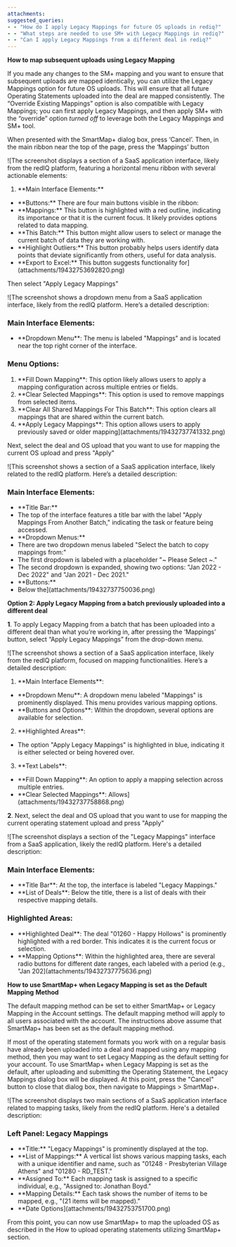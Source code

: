 ```yaml
---
attachments: 
suggested_queries:
- - "How do I apply Legacy Mappings for future OS uploads in rediq?"
- - "What steps are needed to use SM+ with Legacy Mappings in rediq?"
- - "Can I apply Legacy Mappings from a different deal in rediq?"
---
```

**How to map subsequent uploads using Legacy Mapping**

If you made any changes to the SM+ mapping and you want to ensure that subsequent uploads are mapped identically, you can utilize the Legacy Mappings option for future OS uploads. This will ensure that all future Operating Statements uploaded into the deal are mapped consistently. The “Override Existing Mappings” option is also compatible with Legacy Mappings; you can first apply Legacy Mappings, and then apply SM+ with the “override” option *turned off* to leverage both the Legacy Mappings and SM+ tool.

When presented with the SmartMap+ dialog box, press ‘Cancel’. Then, in the main ribbon near the top of the page, press the ‘Mappings’ button

![The screenshot displays a section of a SaaS application interface, likely from the redIQ platform, featuring a horizontal menu ribbon with several actionable elements:
1. \*\*Main Interface Elements:\*\*
- \*\*Buttons:\*\* There are four main buttons visible in the ribbon:
- \*\*Mappings:\*\* This button is highlighted with a red outline, indicating its importance or that it is the current focus. It likely provides options related to data mapping.
- \*\*This Batch:\*\* This button might allow users to select or manage the current batch of data they are working with.
- \*\*Highlight Outliers:\*\* This button probably helps users identify data points that deviate significantly from others, useful for data analysis.
- \*\*Export to Excel:\*\* This button suggests functionality for](attachments/19432753692820.png)

Then select "Apply Legacy Mappings"

![The screenshot shows a dropdown menu from a SaaS application interface, likely from the redIQ platform. Here’s a detailed description:
### Main Interface Elements:
- \*\*Dropdown Menu\*\*: The menu is labeled "Mappings" and is located near the top right corner of the interface.
### Menu Options:
1. \*\*Fill Down Mapping\*\*: This option likely allows users to apply a mapping configuration across multiple entries or fields.
2. \*\*Clear Selected Mappings\*\*: This option is used to remove mappings from selected items.
3. \*\*Clear All Shared Mappings For This Batch\*\*: This option clears all mappings that are shared within the current batch.
4. \*\*Apply Legacy Mappings\*\*: This option allows users to apply previously saved or older mapping](attachments/19432737741332.png)

Next, select the deal and OS upload that you want to use for mapping the current OS upload and press "Apply"

![This screenshot shows a section of a SaaS application interface, likely related to the redIQ platform. Here’s a detailed description:
### Main Interface Elements:
- \*\*Title Bar:\*\*
- The top of the interface features a title bar with the label "Apply Mappings From Another Batch," indicating the task or feature being accessed.
- \*\*Dropdown Menus:\*\*
- There are two dropdown menus labeled "Select the batch to copy mappings from:"
- The first dropdown is labeled with a placeholder "~ Please Select ~."
- The second dropdown is expanded, showing two options: "Jan 2022 - Dec 2022" and "Jan 2021 - Dec 2021."
- \*\*Buttons:\*\*
- Below the](attachments/19432737750036.png)

**Option 2: Apply Legacy Mapping from a batch previously uploaded into a different deal**

**1**. To apply Legacy Mapping from a batch that has been uploaded into a different deal than what you’re working in, after pressing the ‘Mappings’ button, select “Apply Legacy Mappings” from the drop-down menu.

![The screenshot shows a section of a SaaS application interface, likely from the redIQ platform, focused on mapping functionalities. Here’s a detailed description:
1. \*\*Main Interface Elements\*\*:
- \*\*Dropdown Menu\*\*: A dropdown menu labeled "Mappings" is prominently displayed. This menu provides various mapping options.
- \*\*Buttons and Options\*\*: Within the dropdown, several options are available for selection.
2. \*\*Highlighted Areas\*\*:
- The option "Apply Legacy Mappings" is highlighted in blue, indicating it is either selected or being hovered over.
3. \*\*Text Labels\*\*:
- \*\*Fill Down Mapping\*\*: An option to apply a mapping selection across multiple entries.
- \*\*Clear Selected Mappings\*\*: Allows](attachments/19432737758868.png)

**2**. Next, select the deal and OS upload that you want to use for mapping the current operating statement upload and press "Apply"

![The screenshot displays a section of the "Legacy Mappings" interface from a SaaS application, likely the redIQ platform. Here's a detailed description:
### Main Interface Elements:
- \*\*Title Bar\*\*: At the top, the interface is labeled "Legacy Mappings."
- \*\*List of Deals\*\*: Below the title, there is a list of deals with their respective mapping details.
### Highlighted Areas:
- \*\*Highlighted Deal\*\*: The deal "01260 - Happy Hollows" is prominently highlighted with a red border. This indicates it is the current focus or selection.
- \*\*Mapping Options\*\*: Within the highlighted area, there are several radio buttons for different date ranges, each labeled with a period (e.g., "Jan 202](attachments/19432737775636.png)

**How to use SmartMap+ when Legacy Mapping is set as the Default Mapping** **Method**

The default mapping method can be set to either SmartMap+ or Legacy Mapping in the Account settings. The default mapping method will apply to all users associated with the account. The instructions above assume that SmartMap+ has been set as the default mapping method.

If most of the operating statement formats you work with on a regular basis have already been uploaded into a deal and mapped using any mapping method, then you may want to set Legacy Mapping as the default setting for your account. To use SmartMap+ when Legacy Mapping is set as the default, after uploading and submitting the Operating Statement, the Legacy Mappings dialog box will be displayed. At this point, press the "Cancel" button to close that dialog box, then navigate to Mappings > SmartMap+.

![The screenshot displays two main sections of a SaaS application interface related to mapping tasks, likely from the redIQ platform. Here's a detailed description:
### Left Panel: Legacy Mappings
- \*\*Title:\*\* "Legacy Mappings" is prominently displayed at the top.
- \*\*List of Mappings:\*\* A vertical list shows various mapping tasks, each with a unique identifier and name, such as "01248 - Presbyterian Village Athens" and "01280 - RD\_TEST."
- \*\*Assigned To:\*\* Each mapping task is assigned to a specific individual, e.g., "Assigned to: Jonathan Boyd."
- \*\*Mapping Details:\*\* Each task shows the number of items to be mapped, e.g., "(21 items will be mapped)."
- \*\*Date Options](attachments/19432753751700.png)

From this point, you can now use SmartMap+ to map the uploaded OS as described in the How to upload operating statements utilizing SmartMap+ section.